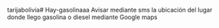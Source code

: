 tarijabolivia# Hay-gasolinaaa
Avisar mediante sms la ubicación del lugar donde llego gasolina o diesel mediante Google maps
